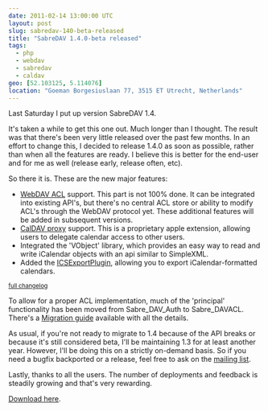 ```yaml
---
date: 2011-02-14 13:00:00 UTC
layout: post
slug: sabredav-140-beta-released
title: "SabreDAV 1.4.0-beta released"
tags:
  - php
  - webdav
  - sabredav
  - caldav
geo: [52.103125, 5.114076]
location: "Goeman Borgesiuslaan 77, 3515 ET Utrecht, Netherlands"
---
```

<p>Last Saturday I put up version SabreDAV 1.4.</p>

<p>It's taken a while to get this one out. Much longer than I thought. The result was that there's been very little released over the past few months. In an effort to change this, I decided to release 1.4.0 as soon as possible, rather than when all the features are ready. I believe this is better for the end-user and for me as well (release early, release often, etc).</p>

<p>So there it is. These are the new major features:</p>

<ul>
  <li><a href="http://sabre.io/dav/acl/">WebDAV ACL</a> support. This part is not 100% done. It can be integrated into existing API's, but there's no central ACL store or ability to modify ACL's through the WebDAV protocol yet. These additional features will be added in subsequent versions.</li>
  <li><a href="http://sabre.io/dav/caldav-proxy/">CalDAV proxy</a> support. This is a proprietary apple extension, allowing users to delegate calendar access to other users.</li>
  <li>Integrated the 'VObject' library, which provides an easy way to read and write iCalendar objects with an api similar to SimpleXML.</li>
  <li>Added the <a href="http://sabre.io/dav/ics-export-plugin/">ICSExportPlugin</a>, allowing you to export iCalendar-formatted calendars.</li>
</ul>

<p><small><a href="https://github.com/fruux/sabre-dav/blob/1.4.0/ChangeLog">full changelog</a></small></p>

<p>To allow for a proper ACL implementation, much of the 'principal' functionality has been moved from Sabre_DAV_Auth to Sabre_DAVACL. There's a <a href="http://sabre.io/dav/upgrade/1.3-to-1.4/">Migration guide</a> available with all the details.</p>

<p>As usual, if you're not ready to migrate to 1.4 because of the API breaks or because it's still considered beta, I'll be maintaining 1.3 for at least another year. However, I'll be doing this on a strictly on-demand basis. So if you need a bugfix backported or a release, feel free to ask on the <a href="http://groups.google.com/group/sabredav-discuss">mailing list</a>.</p>

<p>Lastly, thanks to all the users. The number of deployments and feedback is steadily growing and that's very rewarding.</p>

<p><a href="https://github.com/fruux/sabre-dav/releases/">Download here</a>.</p>
